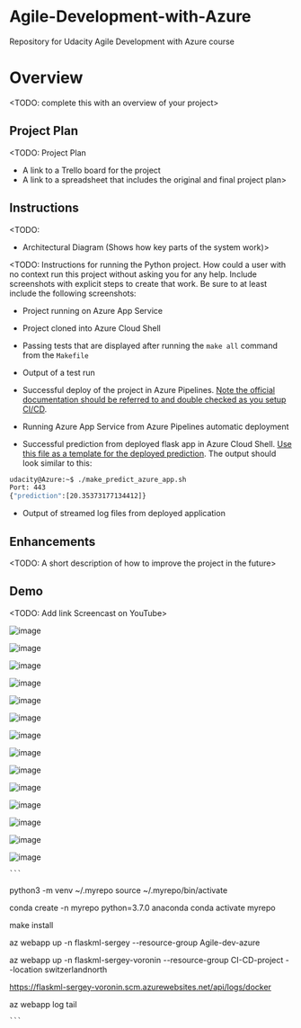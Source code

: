 # Agile-Development-with-Azure
Repository for Udacity Agile Development with Azure course


# Overview

<TODO: complete this with an overview of your project>

## Project Plan
<TODO: Project Plan

* A link to a Trello board for the project
* A link to a spreadsheet that includes the original and final project plan>

## Instructions

<TODO:  
* Architectural Diagram (Shows how key parts of the system work)>

<TODO:  Instructions for running the Python project.  How could a user with no context run this project without asking you for any help.  Include screenshots with explicit steps to create that work. Be sure to at least include the following screenshots:

* Project running on Azure App Service

* Project cloned into Azure Cloud Shell

* Passing tests that are displayed after running the `make all` command from the `Makefile`

* Output of a test run

* Successful deploy of the project in Azure Pipelines.  [Note the official documentation should be referred to and double checked as you setup CI/CD](https://docs.microsoft.com/en-us/azure/devops/pipelines/ecosystems/python-webapp?view=azure-devops).

* Running Azure App Service from Azure Pipelines automatic deployment

* Successful prediction from deployed flask app in Azure Cloud Shell.  [Use this file as a template for the deployed prediction](https://github.com/udacity/nd082-Azure-Cloud-DevOps-Starter-Code/blob/master/C2-AgileDevelopmentwithAzure/project/starter_files/flask-sklearn/make_predict_azure_app.sh).
The output should look similar to this:

```bash
udacity@Azure:~$ ./make_predict_azure_app.sh
Port: 443
{"prediction":[20.35373177134412]}
```

* Output of streamed log files from deployed application

> 

## Enhancements

<TODO: A short description of how to improve the project in the future>

## Demo 

<TODO: Add link Screencast on YouTube>





![image](https://user-images.githubusercontent.com/6615388/194607871-9ae2cae2-bcec-4ad1-9912-a5618975da77.png)

![image](https://user-images.githubusercontent.com/6615388/194612011-3708acef-596d-4f7d-a6bc-918458b1ca9a.png)

![image](https://user-images.githubusercontent.com/6615388/194612799-69829d4a-003d-43b3-a213-6094e4033e81.png)

![image](https://user-images.githubusercontent.com/6615388/194612997-345510c2-7342-4bac-8b40-92bd1c0a5c26.png)

![image](https://user-images.githubusercontent.com/6615388/194618857-a4b45e62-fa76-4239-9ea4-bdc1314e47fb.png)

![image](https://user-images.githubusercontent.com/6615388/194621718-e9137290-0b11-49d6-b2fa-5c5eedb9d51a.png)

![image](https://user-images.githubusercontent.com/6615388/194672606-5489b076-e93f-436c-804f-97bcbce2b41f.png)

![image](https://user-images.githubusercontent.com/6615388/194730681-d784bc67-f5ae-4add-bbc7-e47afbdb9750.png)

![image](https://user-images.githubusercontent.com/6615388/194730741-112e798f-3c2b-4b54-954f-efbbc6cdc6f3.png)

![image](https://user-images.githubusercontent.com/6615388/194758522-3406470d-1cf5-468d-84e5-7bb97f17b6ff.png)

![image](https://user-images.githubusercontent.com/6615388/194758575-272327cc-ee35-4696-916c-38f430f09d78.png)

![image](https://user-images.githubusercontent.com/6615388/194758804-401df7ca-0a5a-4758-bcd1-1d9f3900acde.png)

![image](https://user-images.githubusercontent.com/6615388/194759003-6b65ad8c-f37e-4ec7-b0c6-f81ce6afa97d.png)

![image](https://user-images.githubusercontent.com/6615388/194759433-222aa845-d8e1-40f9-928b-2682f2a35471.png)

    ```
python3 -m venv ~/.myrepo
source ~/.myrepo/bin/activate

conda create -n myrepo python=3.7.0 anaconda
conda activate myrepo

make install

az webapp up -n flaskml-sergey --resource-group Agile-dev-azure

az webapp up -n flaskml-sergey-voronin --resource-group CI-CD-project --location switzerlandnorth

https://flaskml-sergey-voronin.scm.azurewebsites.net/api/logs/docker

az webapp log tail

    ```
